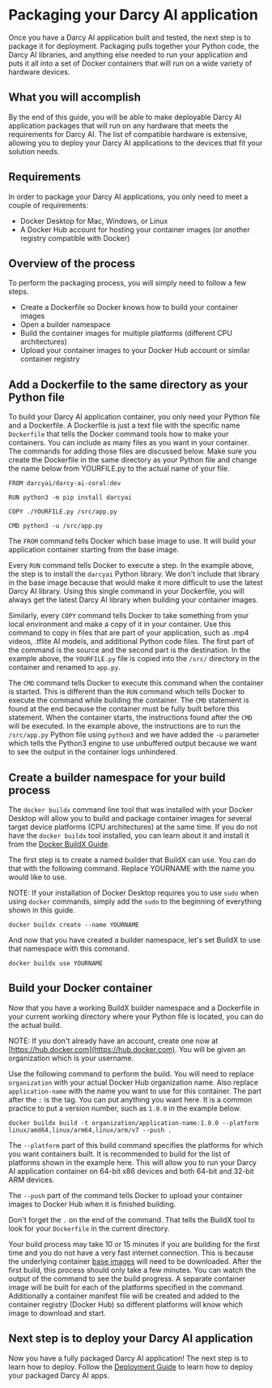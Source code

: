 # Packaging your Darcy AI application

Once you have a Darcy AI application built and tested, the next step is to package it for deployment. Packaging pulls together your Python code, the Darcy AI libraries, and anything else needed to run your application and puts it all into a set of Docker containers that will run on a wide variety of hardware devices.


## What you will accomplish

By the end of this guide, you will be able to make deployable Darcy AI application packages that will run on any hardware that meets the requirements for Darcy AI. The list of compatible hardware is extensive, allowing you to deploy your Darcy AI applications to the devices that fit your solution needs.

## Requirements

In order to package your Darcy AI applications, you only need to meet a couple of requirements:
- Docker Desktop for Mac, Windows, or Linux
- A Docker Hub account for hosting your container images (or another registry compatible with Docker)

## Overview of the process

To perform the packaging process, you will simply need to follow a few steps.
- Create a Dockerfile so Docker knows how to build your container images
- Open a builder namespace
- Build the container images for multiple platforms (different CPU architectures)
- Upload your container images to your Docker Hub account or similar container registry

## Add a Dockerfile to the same directory as your Python file

To build your Darcy AI application container, you only need your Python file and a Dockerfile. A Dockerfile is just a text file with the specific name `Dockerfile` that tells the Docker command tools how to make your containers. You can include as many files as you want in your container. The commands for adding those files are discussed below. Make sure you create the Dockerfile in the same directory as your Python file and change the name below from YOURFILE.py to the actual name of your file.
```
FROM darcyai/darcy-ai-coral:dev

RUN python3 -m pip install darcyai

COPY ./YOURFILE.py /src/app.py

CMD python3 -u /src/app.py
```

The `FROM` command tells Docker which base image to use. It will build your application container starting from the base image.

Every `RUN` command tells Docker to execute a step. In the example above, the step is to install the `darcyai` Python library. We don't include that library in the base image because that would make it more difficult to use the latest Darcy AI library. Using this single command in your Dockerfile, you will always get the latest Darcy AI library when building your container images.

Similarly, every `COPY` command tells Docker to take something from your local environment and make a copy of it in your container. Use this command to copy in files that are part of your application, such as .mp4 videos, .tflite AI models, and additional Python code files. The first part of the command is the source and the second part is the destination. In the example above, the `YOURFILE.py` file is copied into the `/src/` directory in the container and renamed to `app.py`.

The `CMD` command tells Docker to execute this command when the container is started. This is different than the `RUN` command which tells Docker to execute the command while building the container. The `CMD` statement is found at the end because the container must be fully built before this statement. When the container starts, the instructions found after the `CMD` will be executed. In the example above, the instructions are to run the `/src/app.py` Python file using `python3` and we have added the `-u` parameter which tells the Python3 engine to use unbuffered output because we want to see the output in the container logs unhindered.

## Create a builder namespace for your build process

The `docker buildx` command line tool that was installed with your Docker Desktop will allow you to build and package container images for several target device platforms (CPU architectures) at the same time. If you do not have the `docker buildx` tool installed, you can learn about it and install it from the [Docker BuildX Guide](https://docs.docker.com/buildx/working-with-buildx/).

The first step is to create a named builder that BuildX can use. You can do that with the following command. Replace YOURNAME with the name you would like to use.

NOTE: If your installation of Docker Desktop requires you to use `sudo` when using `docker` commands, simply add the `sudo` to the beginning of everything shown in this guide.

```
docker buildx create --name YOURNAME
```

And now that you have created a builder namespace, let's set BuildX to use that namespace with this command.

```
docker buildx use YOURNAME
```

## Build your Docker container

Now that you have a working BuildX builder namespace and a Dockerfile in your current working directory where your Python file is located, you can do the actual build.

NOTE: If you don't already have an account, create one now at [https://hub.docker.com](https://hub.docker.com). You will be given an organization which is your username.

Use the following command to perform the build. You will need to replace `organization` with your actual Docker Hub organization name. Also replace `application-name` with the name you want to use for this container. The part after the `:` is the tag. You can put anything you want here. It is a common practice to put a version number, such as `1.0.0` in the example below.

```
docker buildx build -t organization/application-name:1.0.0 --platform linux/amd64,linux/arm64,linux/arm/v7 --push .
```

The `--platform` part of this build command specifies the platforms for which you want containers built. It is recommended to build for the list of platforms shown in the example here. This will allow you to run your Darcy AI application container on 64-bit x86 devices and both 64-bit and 32-bit ARM devices.

The `--push` part of the command tells Docker to upload your container images to Docker Hub when it is finished building.

Don't forget the `.` on the end of the command. That tells the BuildX tool to look for your `Dockerfile` in the current directory.

Your build process may take 10 or 15 minutes if you are building for the first time and you do not have a very fast internet connection. This is because the underlying container [base images](./TERMINOLOGY.md#docker-base-image) will need to be downloaded. After the first build, this process should only take a few minutes. You can watch the output of the command to see the build progress. A separate container image will be built for each of the platforms specified in the command. Additionally a container manifest file will be created and added to the container registry (Docker Hub) so different platforms will know which image to download and start.

## Next step is to deploy your Darcy AI application

Now you have a fully packaged Darcy AI application! The next step is to learn how to deploy. Follow the [Deployment Guide](./DEPLOY.md) to learn how to deploy your packaged Darcy AI apps.